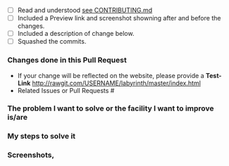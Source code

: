 <!-- Don't delete anything without explicit instructions from a maintainer. -->

<!-- Check by changing each `[ ]` to `[x]` Please take note of the whitespace as it matters. -->
- [ ] Read and understood [see CONTRIBUTING.md](https://github.com/fossasia/labyrinth/blob/master/CONTRIBUTING.md)
- [ ] Included a Preview link and screenshot showning after and before the changes.
- [ ] Included a description of change below.
- [ ] Squashed the commits.

### Changes done in this Pull Request

- If your change will be reflected on the website, please provide a **Test-Link**
  <!-- Here you can add your preview link. Please replace "USERNAME" with your GitHub username 
       and "master" with the branch you are working on. -->
  http://rawgit.com/USERNAME/labyrinth/master/index.html
- <!-- If you fully fixed/improved some isuue(s), please insert the issue number(s) behind the # 
       If you have not fixed some issue(s) completly, but only some of step(s) in issue(s),
         please insert the issue number(s) with step number(s) hind the # -->
  Related Issues or Pull Requests #<Issue no.>


<!-- please summarize the problem you faced -->
<!-- Please remove unwanted words in following topic -->
### The problem I want to solve or the facility I want to improve is/are
<!-- Mention the bug/facility solved/improved -->

### My steps to solve it
<!-- Please summarize the solution you chose.
     Mention the files changed. Add what changes you have done. -->

### Screenshots,
<!-- If any -->


